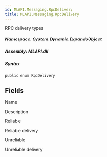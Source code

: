 ```yaml
---  
id: MLAPI.Messaging.RpcDelivery  
title: MLAPI.Messaging.RpcDelivery
---
```


<div class="markdown level0 summary">

RPC delivery types

</div>

<div class="markdown level0 conceptual">

</div>

##### **Namespace**: System.Dynamic.ExpandoObject

##### **Assembly**: MLAPI.dll

##### Syntax

    public enum RpcDelivery

## Fields

Name

Description

Reliable

Reliable delivery

Unreliable

Unreliable delivery
